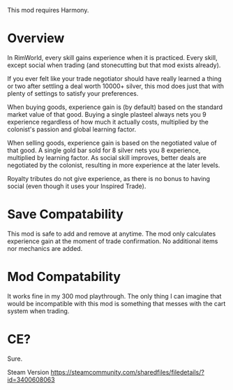 This mod requires Harmony.

# Overview
In RimWorld, every skill gains experience when it is practiced. Every skill, except social when trading (and stonecutting but that mod exists already).

If you ever felt like your trade negotiator should have really learned a thing or two after settling a deal worth 10000+ silver, this mod does just that with plenty of settings to satisfy your preferences.

When buying goods, experience gain is (by default) based on the standard market value of that good. Buying a single plasteel always nets you 9 experience regardless of how much it actually costs, multiplied by the colonist's passion and global learning factor.

When selling goods, experience gain is based on the negotiated value of that good. A single gold bar sold for 8 silver nets you 8 experience, multiplied by learning factor. As social skill improves, better deals are negotiated by the colonist, resulting in more experience at the later levels.

Royalty tributes do not give experience, as there is no bonus to having social (even though it uses your Inspired Trade).


# Save Compatability
This mod is safe to add and remove at anytime. The mod only calculates experience gain at the moment of trade confirmation. No additional items nor mechanics are added.

# Mod Compatability
It works fine in my 300 mod playthrough. The only thing I can imagine that would be incompatible with this mod is something that messes with the cart system when trading.

# CE?
Sure.

Steam Version
https://steamcommunity.com/sharedfiles/filedetails/?id=3400608063
